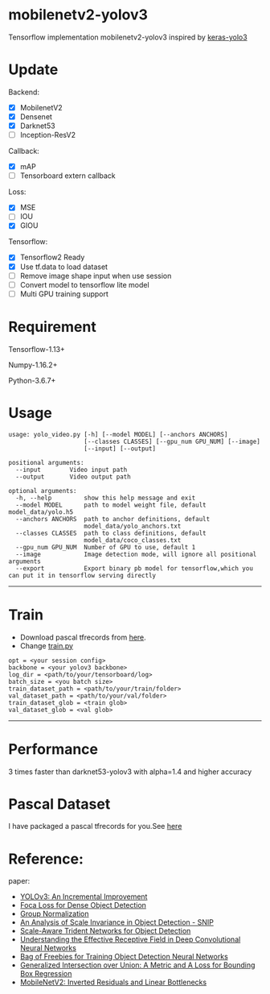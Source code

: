 # mobilenetv2-yolov3
Tensorflow implementation mobilenetv2-yolov3 inspired by [keras-yolo3](https://github.com/qqwweee/keras-yolo3.git)
# Update
Backend:
- [x] MobilenetV2
- [x] Densenet
- [x] Darknet53
- [ ] Inception-ResV2

Callback:
- [x] mAP
- [ ] Tensorboard extern callback

Loss:
- [x] MSE
- [ ] IOU
- [x] GIOU

Tensorflow:
- [x] Tensorflow2 Ready
- [x] Use tf.data to load dataset
- [ ] Remove image shape input when use session
- [ ] Convert model to tensorflow lite model
- [ ] Multi GPU training support

# Requirement
Tensorflow-1.13+

Numpy-1.16.2+

Python-3.6.7+
# Usage
```
usage: yolo_video.py [-h] [--model MODEL] [--anchors ANCHORS]
                     [--classes CLASSES] [--gpu_num GPU_NUM] [--image]
                     [--input] [--output]

positional arguments:
  --input        Video input path
  --output       Video output path

optional arguments:
  -h, --help         show this help message and exit
  --model MODEL      path to model weight file, default model_data/yolo.h5
  --anchors ANCHORS  path to anchor definitions, default
                     model_data/yolo_anchors.txt
  --classes CLASSES  path to class definitions, default
                     model_data/coco_classes.txt
  --gpu_num GPU_NUM  Number of GPU to use, default 1
  --image            Image detection mode, will ignore all positional arguments
  --export           Export binary pb model for tensorflow,which you can put it in tensorflow serving directly
```
---
# Train
* Download pascal tfrecords from [here](https://drive.google.com/drive/folders/172sH75LPeUd2yyzAnrce0LLe2UR_kFqF).
* Change [train.py](https://github.com/fsx950223/mobilenetv2-yolov3/blob/master/train.py)

```
opt = <your session config>
backbone = <your yolov3 backbone>
log_dir = <path/to/your/tensorboard/log>
batch_size = <you batch size>
train_dataset_path = <path/to/your/train/folder>
val_dataset_path = <path/to/your/val/folder>
train_dataset_glob = <train glob>
val_dataset_glob = <val glob>
```
---

# Performance
3 times faster than darknet53-yolov3 with alpha=1.4 and higher accuracy

# Pascal Dataset
I have packaged a pascal tfrecords for you.See [here](https://drive.google.com/drive/folders/172sH75LPeUd2yyzAnrce0LLe2UR_kFqF)

# Reference:<br>
paper: <br>
- [YOLOv3: An Incremental Improvement](https://arxiv.org/abs/1804.02767)<br>
- [Foca Loss for Dense Object Detection](https://arxiv.org/abs/1708.02002)<br>
- [Group Normalization](https://arxiv.org/abs/1803.08494)<br>
- [An Analysis of Scale Invariance in Object Detection - SNIP](https://arxiv.org/abs/1711.08189)<br>
- [Scale-Aware Trident Networks for Object Detection](https://arxiv.org/abs/1901.01892)<br>
- [Understanding the Effective Receptive Field in Deep Convolutional Neural Networks](https://arxiv.org/abs/1701.04128)<br>
- [Bag of Freebies for Training Object Detection Neural Networks](https://arxiv.org/pdf/1902.04103.pdf)<br>
- [Generalized Intersection over Union: A Metric and A Loss for Bounding Box Regression](https://arxiv.org/abs/1902.09630)<br>
- [MobileNetV2: Inverted Residuals and Linear Bottlenecks](https://arxiv.org/abs/1801.04381)<br>